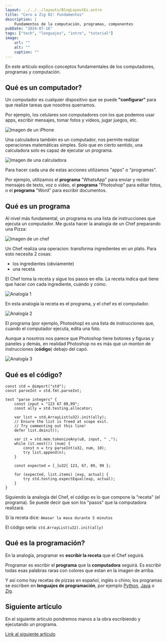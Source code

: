 ```yaml
---
layout: ../../../layouts/BlogLayoutEs.astro
title: "Cero a Zig 02: Fundamentos"
description: |
    Fundamentos de la computación, programas, componentes
pubDate: "2024-07-16"
tags: ["tech", "lenguajes", "intro", "tutorial"]
image: 
    url: ""
    alt: ""
    caption: ""
---
```


En este artículo explico conceptos fundamentales de los computadores,
programas y computación.

## Qué es un computador?

Un computador es cualquier dispositivo que se puede **"configurar"**
para que realize tareas que nosotros querramos.

Por ejemplo, los celulares son computadores con los que podemos
usar apps, escribir mensajes, tomar fotos y videos, jugar juegos,
etc. 

![Imagen de un iPhone](/img/blog/es/tutorial/001-iphone.jpg)

Una calculadora también es un computador, nos permite realizar operaciones
matemáticas simples. Solo que en cierto sentido, una calculadora solo es
capaz de ejecutar un programa.

![Imagen de una calculadora](/img/blog/es/tutorial/002-calculadora.jpg)

Para hacer cada una de estas acciones utilizamos "apps" o "programas".

Por ejemplo, utilizamos el **programa** "WhatsApp" para enviar y recibir
mensajes de texto, voz o video, el **programa** "Photoshop" para editar
fotos, o el **programa** "Word" para escribir documentos.


## Qué es un programa

Al nivel más fundamental, un programa es una lista de instrucciones
que ejecuta un computador. Me gusta hacer la analogía de un Chef
preparando una Pizza:


![Imagen de un chef](/img/blog/es/tutorial/003-chef.jpg)

Un Chef realiza una operacion: transforma ingredientes en un plato.
Para esto necesita 2 cosas:

- los ingredientes (obviamente) 
- una receta

El Chef toma la receta y sigue los pasos en ella. La receta indica qué
tiene que hacer con cada ingrediente, cuándo y cómo.

![Analogía 1](/img/blog/es/tutorial/004-analogia1.jpg)

En esta analogía la receta es el programa, y el chef es el computador.


![Analogía 2](/img/blog/es/tutorial/005-analogia2.jpg)

El programa (por ejemplo, Photoshop) es una lista de instrucciones
que, cuando el computador ejecuta, edita una foto.

Aunque a nosotros nos parece que Photoshop tiene botones y figuras
y paneles y demás, en realidad Photoshop no es más que un monton
de instrucciones (**código**) debajo del capó.

![Analogía 3](/img/blog/es/tutorial/006-codigo.jpg)


## Qué es el código?

```zig
const std = @import("std");
const parseInt = std.fmt.parseInt;

test "parse integers" {
    const input = "123 67 89,99";
    const ally = std.testing.allocator;

    var list = std.ArrayList(u32).init(ally);
    // Ensure the list is freed at scope exit.
    // Try commenting out this line!
    defer list.deinit();

    var it = std.mem.tokenizeAny(u8, input, " ,");
    while (it.next()) |num| {
        const n = try parseInt(u32, num, 10);
        try list.append(n);
    }

    const expected = [_]u32{ 123, 67, 89, 99 };

    for (expected, list.items) |exp, actual| {
        try std.testing.expectEqual(exp, actual);
    }
}
```

Siguiendo la analogía del Chef, el código es lo que compone la "receta"
(el programa). Se puede decir que son los "pasos" que la computadora realizará.

Si la receta dice: `Amasar la masa durante 5 minutos`

El código sería: `std.ArrayList(u32).init(ally)`



## Qué es la programación?

En la analogía, programar es **escribir la receta** que el Chef seguirá.

Programar es escribir el **programa** que la **computadora** seguirá. Es
escribir todas esas palabras raras con colores que estan en la imagen de arriba.

Y así como hay recetas de pizzas en español, inglés o chino; los programas
se escriben en **lenguajes de programación**, por ejemplo
[Python](https://www.python.org/), [Java](https://dev.java/) o
[Zig](https://ziglang.org/).


## Siguiente artículo

En el siguiente artículo pondremos manos a la obra escribiendo y ejecutando
un programa.

[Link al siguiente artículo](./programacion-03)




